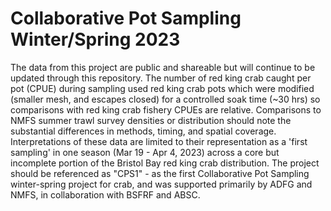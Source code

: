 # Collaborative Pot Sampling Winter/Spring 2023

The data from this project are public and shareable but will continue to be updated through this repository.  The number of red king crab caught per pot (CPUE) during sampling used red king crab pots which were modified (smaller mesh, and escapes closed) for a controlled soak time (~30 hrs) so comparisons with red king crab fishery CPUEs are relative.  Comparisons to NMFS summer trawl survey densities or distribution should note the substantial differences in methods, timing, and spatial coverage.  Interpretations of these data are limited to their representation as a 'first sampling' in one season (Mar 19 - Apr 4, 2023) across a core but incomplete portion of the Bristol Bay red king crab distribution.  The project should be referenced as "CPS1" - as the first Collaborative Pot Sampling winter-spring project for crab, and was supported primarily by ADFG and NMFS, in collaboration with BSFRF and ABSC.
